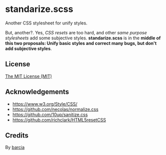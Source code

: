 # standarize.scss

Another CSS stylesheet for unify styles.

But, another?. Yes, _CSS resets_ are too hard, and other _same purpose stylesheets_ add some subjective styles. **standarize.scss** is in the **middle of this two proposals: Unify basic styles and correct many bugs, but don't add subjective styles**.


## License

[The MIT License (MIT)](https://github.com/barcia/standarize/blob/master/LICENSE)


## Acknowledgements

* https://www.w3.org/Style/CSS/
* https://github.com/necolas/normalize.css
* https://github.com/10up/sanitize.css
* https://github.com/richclark/HTML5resetCSS

## Credits

By [barcia](barcia.cc)
